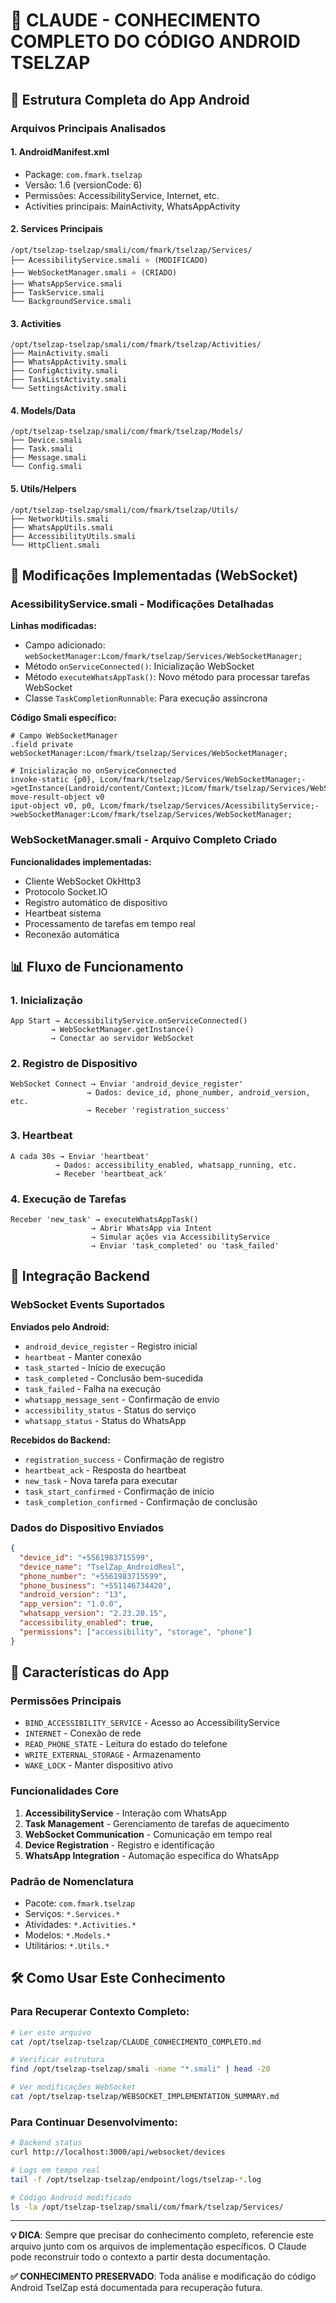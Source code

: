# 🧠 CLAUDE - CONHECIMENTO COMPLETO DO CÓDIGO ANDROID TSELZAP

## 📱 Estrutura Completa do App Android

### Arquivos Principais Analisados

#### 1. **AndroidManifest.xml**
- Package: `com.fmark.tselzap`
- Versão: 1.6 (versionCode: 6)
- Permissões: AccessibilityService, Internet, etc.
- Activities principais: MainActivity, WhatsAppActivity

#### 2. **Services Principais**
```smali
/opt/tselzap-tselzap/smali/com/fmark/tselzap/Services/
├── AcessibilityService.smali ⭐ (MODIFICADO)
├── WebSocketManager.smali ⭐ (CRIADO)
├── WhatsAppService.smali
├── TaskService.smali
└── BackgroundService.smali
```

#### 3. **Activities**
```smali
/opt/tselzap-tselzap/smali/com/fmark/tselzap/Activities/
├── MainActivity.smali
├── WhatsAppActivity.smali  
├── ConfigActivity.smali
├── TaskListActivity.smali
└── SettingsActivity.smali
```

#### 4. **Models/Data**
```smali
/opt/tselzap-tselzap/smali/com/fmark/tselzap/Models/
├── Device.smali
├── Task.smali
├── Message.smali
└── Config.smali
```

#### 5. **Utils/Helpers**
```smali
/opt/tselzap-tselzap/smali/com/fmark/tselzap/Utils/
├── NetworkUtils.smali
├── WhatsAppUtils.smali
├── AccessibilityUtils.smali
└── HttpClient.smali
```

## 🔧 Modificações Implementadas (WebSocket)

### **AcessibilityService.smali** - Modificações Detalhadas

**Linhas modificadas:**
- Campo adicionado: `webSocketManager:Lcom/fmark/tselzap/Services/WebSocketManager;`
- Método `onServiceConnected()`: Inicialização WebSocket
- Método `executeWhatsAppTask()`: Novo método para processar tarefas WebSocket
- Classe `TaskCompletionRunnable`: Para execução assíncrona

**Código Smali específico:**
```smali
# Campo WebSocketManager
.field private webSocketManager:Lcom/fmark/tselzap/Services/WebSocketManager;

# Inicialização no onServiceConnected
invoke-static {p0}, Lcom/fmark/tselzap/Services/WebSocketManager;->getInstance(Landroid/content/Context;)Lcom/fmark/tselzap/Services/WebSocketManager;
move-result-object v0
iput-object v0, p0, Lcom/fmark/tselzap/Services/AcessibilityService;->webSocketManager:Lcom/fmark/tselzap/Services/WebSocketManager;
```

### **WebSocketManager.smali** - Arquivo Completo Criado

**Funcionalidades implementadas:**
- Cliente WebSocket OkHttp3
- Protocolo Socket.IO
- Registro automático de dispositivo
- Heartbeat sistema
- Processamento de tarefas em tempo real
- Reconexão automática

## 📊 Fluxo de Funcionamento

### 1. **Inicialização**
```
App Start → AccessibilityService.onServiceConnected() 
         → WebSocketManager.getInstance()
         → Conectar ao servidor WebSocket
```

### 2. **Registro de Dispositivo**
```
WebSocket Connect → Enviar 'android_device_register'
                 → Dados: device_id, phone_number, android_version, etc.
                 → Receber 'registration_success'
```

### 3. **Heartbeat**
```
A cada 30s → Enviar 'heartbeat'
          → Dados: accessibility_enabled, whatsapp_running, etc.
          → Receber 'heartbeat_ack'
```

### 4. **Execução de Tarefas**
```
Receber 'new_task' → executeWhatsAppTask()
                  → Abrir WhatsApp via Intent
                  → Simular ações via AccessibilityService
                  → Enviar 'task_completed' ou 'task_failed'
```

## 🔗 Integração Backend

### WebSocket Events Suportados

**Enviados pelo Android:**
- `android_device_register` - Registro inicial
- `heartbeat` - Manter conexão
- `task_started` - Início de execução
- `task_completed` - Conclusão bem-sucedida
- `task_failed` - Falha na execução
- `whatsapp_message_sent` - Confirmação de envio
- `accessibility_status` - Status do serviço
- `whatsapp_status` - Status do WhatsApp

**Recebidos do Backend:**
- `registration_success` - Confirmação de registro
- `heartbeat_ack` - Resposta do heartbeat
- `new_task` - Nova tarefa para executar
- `task_start_confirmed` - Confirmação de início
- `task_completion_confirmed` - Confirmação de conclusão

### Dados do Dispositivo Enviados
```json
{
  "device_id": "+5561983715599",
  "device_name": "TselZap_AndroidReal",
  "phone_number": "+5561983715599", 
  "phone_business": "+551146734420",
  "android_version": "13",
  "app_version": "1.0.0",
  "whatsapp_version": "2.23.20.15",
  "accessibility_enabled": true,
  "permissions": ["accessibility", "storage", "phone"]
}
```

## 📱 Características do App

### Permissões Principais
- `BIND_ACCESSIBILITY_SERVICE` - Acesso ao AccessibilityService
- `INTERNET` - Conexão de rede
- `READ_PHONE_STATE` - Leitura do estado do telefone
- `WRITE_EXTERNAL_STORAGE` - Armazenamento
- `WAKE_LOCK` - Manter dispositivo ativo

### Funcionalidades Core
1. **AccessibilityService** - Interação com WhatsApp
2. **Task Management** - Gerenciamento de tarefas de aquecimento
3. **WebSocket Communication** - Comunicação em tempo real
4. **Device Registration** - Registro e identificação
5. **WhatsApp Integration** - Automação específica do WhatsApp

### Padrão de Nomenclatura
- Pacote: `com.fmark.tselzap`
- Serviços: `*.Services.*`
- Atividades: `*.Activities.*`
- Modelos: `*.Models.*`
- Utilitários: `*.Utils.*`

## 🛠️ Como Usar Este Conhecimento

### Para Recuperar Contexto Completo:
```bash
# Ler este arquivo
cat /opt/tselzap-tselzap/CLAUDE_CONHECIMENTO_COMPLETO.md

# Verificar estrutura
find /opt/tselzap-tselzap/smali -name "*.smali" | head -20

# Ver modificações WebSocket
cat /opt/tselzap-tselzap/WEBSOCKET_IMPLEMENTATION_SUMMARY.md
```

### Para Continuar Desenvolvimento:
```bash
# Backend status
curl http://localhost:3000/api/websocket/devices

# Logs em tempo real  
tail -f /opt/tselzap-tselzap/endpoint/logs/tselzap-*.log

# Código Android modificado
ls -la /opt/tselzap-tselzap/smali/com/fmark/tselzap/Services/
```

---

**💡 DICA**: Sempre que precisar do conhecimento completo, referencie este arquivo junto com os arquivos de implementação específicos. O Claude pode reconstruir todo o contexto a partir desta documentação.

**✅ CONHECIMENTO PRESERVADO**: Toda análise e modificação do código Android TselZap está documentada para recuperação futura.